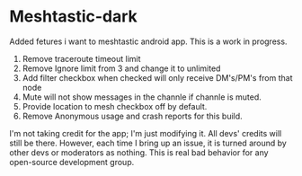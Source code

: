# Meshtastic-dark
Added fetures i want to meshtastic android app. This is a work in progress.

1. Remove traceroute timeout limit
2. Remove Ignore limit from 3 and change it to unlimited
3. Add filter checkbox when checked will only receive DM's/PM's from that node
4. Mute will not show messages in the channle if channle is muted.
5. Provide location to mesh checkbox off by default.
6. Remove Anonymous usage and crash reports for this build.

I'm not taking credit for the app; I'm just modifying it. All devs' credits will still be there. However, each time I bring up an issue, it is turned around by other devs or moderators as nothing. This is real bad behavior for any open-source development group.

